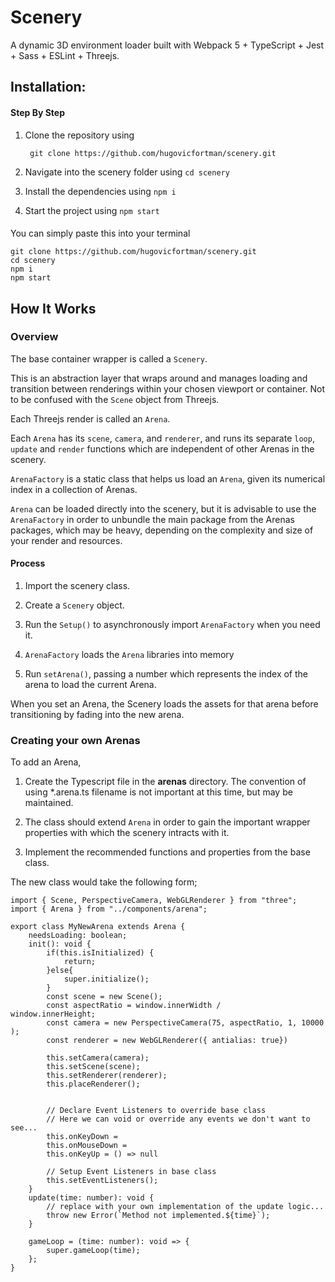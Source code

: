 # Scenery

A dynamic 3D environment loader built with Webpack 5 + TypeScript + Jest + Sass + ESLint + Threejs.


## Installation:

#### Step By Step
1. Clone the repository using

        git clone https://github.com/hugovicfortman/scenery.git

2. Navigate into the scenery folder using `cd scenery`

3. Install the dependencies using `npm i`

4. Start the project using `npm start`

#### 
You can simply paste this into your terminal

    git clone https://github.com/hugovicfortman/scenery.git
    cd scenery
    npm i
    npm start

## How It Works

### Overview

The base container wrapper is called a `Scenery`. 

This is an abstraction layer that wraps around and manages loading and transition between renderings within your chosen viewport or container. Not to be confused with the `Scene` object from Threejs.

Each Threejs render is called an `Arena`.

Each `Arena` has its `scene`, `camera`, and `renderer`, and runs its separate `loop`, `update` and `render` functions which are independent of other Arenas in the scenery.

`ArenaFactory` is a static class that helps us load an `Arena`, given its numerical index in a collection of Arenas.

`Arena` can be loaded directly into the scenery, but it is advisable to use the `ArenaFactory` in order to unbundle the main package from the Arenas packages, which may be heavy, depending on the complexity and size of your render and resources.

#### Process

1. Import the scenery class.

2. Create a `Scenery` object.

3. Run the `Setup()` to asynchronously import `ArenaFactory` when you need it.

4. `ArenaFactory` loads the `Arena` libraries into memory

5. Run `setArena()`, passing a number which represents the index of the arena to load the current Arena.

When you set an Arena,  the Scenery loads the assets for that arena before transitioning by fading into the new arena.


### Creating your own Arenas

To add an Arena, 

1. Create the Typescript file in the **arenas** directory. The convention of using *.arena.ts filename is not important at this time, but may be maintained.

2. The class should extend `Arena` in order to gain the important wrapper properties with which the scenery intracts with it.

3. Implement the recommended functions and properties from the base class.


The new class would take the following form;


    import { Scene, PerspectiveCamera, WebGLRenderer } from "three";
    import { Arena } from "../components/arena";

    export class MyNewArena extends Arena {
        needsLoading: boolean;
        init(): void {
            if(this.isInitialized) {
                return;
            }else{
                super.initialize();
            }
            const scene = new Scene();
            const aspectRatio = window.innerWidth /     window.innerHeight;
            const camera = new PerspectiveCamera(75, aspectRatio, 1, 10000 );
            const renderer = new WebGLRenderer({ antialias: true})

            this.setCamera(camera);
            this.setScene(scene);
            this.setRenderer(renderer);
            this.placeRenderer();


            // Declare Event Listeners to override base class
            // Here we can void or override any events we don't want to see...
            this.onKeyDown = 
            this.onMouseDown = 
            this.onKeyUp = () => null

            // Setup Event Listeners in base class
            this.setEventListeners();
        }
        update(time: number): void {
            // replace with your own implementation of the update logic...
            throw new Error(`Method not implemented.${time}`);
        }

        gameLoop = (time: number): void => {
            super.gameLoop(time);
        };
    }

